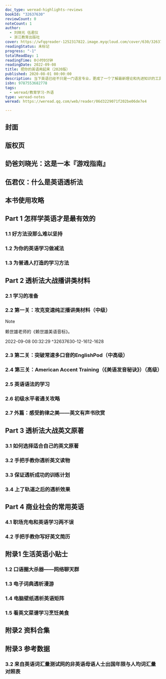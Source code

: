 ```yaml
---
doc_type: weread-highlights-reviews
bookId: "32637630"
reviewCount: 0
noteCount: 1
author:
  - 刘晓光 伍君仪
  - 浙江教育出版社
cover: https://wfqqreader-1252317822.image.myqcloud.com/cover/630/32637630/t7_32637630.jpg
readingStatus: 未标记
progress: "-1"
totalReadDay: 1
readingTime: 0小时0分钟
readingDate: 2022-09-08
title: 把你的英语用起来（2020版）
published: 2020-08-01 00:00:00
description: 当下英语已经不只是一门语言专业，更成了一个了解最新理论和先进知识的工具。 一直以来，在国内的英语学习法中风行着一种速成的论调：7天搞定单词，一个月攻破听力……仿佛学习者吃了一颗大补丸，英语水平就能立刻回血。然而尝试过速成法的学习者，往往发现这些方法都难以坚持下去。在这本书中，作者刘晓光和伍君仪从自己英语逆袭的亲身经历入手，提供了一套理论清晰、操作性强的英语训练体系，向所有英语学习者传达了这样的理念：语言学习没有捷径，但没有捷径并不意味着学习者要坚持下去一定会十分艰辛。英语是一门人人都可以掌握的技能，并不是一门只停留在卷面上的学科。只要遵循书中阐释的科学的训练体系，在自己现有的水平上小梯度却不间断地前进，持续收获的正反馈会让自己毫不费力地坚持学习下去，在成就感的增长过程中变成一个能流利使用英语的大咖！
isbn: 9787553682778
tags:
  - weread/教育学习-外语
type: weread-notes
weread: https://weread.qq.com/web/reader/06d3229071f202be06de7e4

---
```



## 封面

## 版权页

## 奶爸刘晓光：这是一本『游戏指南』

## 伍君仪：什么是英语透析法

## 本书使用攻略

## Part 1 怎样学英语才是最有效的

### 1.1 好方法没那么难以坚持

### 1.2 为你的英语学习做减法

### 1.3 为普通人打造的学习方法

## Part 2 透析法大战播讲类材料

### 2.1 学习的准备

### 2.2 第一关：攻克变速纯正播讲类材料（中级）

> [!NOTE] 
> 赖世雄老师的《赖世雄美语音标》。
> 
> 2022-09-08 00:32:29 ^32637630-12-1612-1628

### 2.3 第二关：突破常速多口音的EnglishPod（中高级）

### 2.4 第三关：American Accent Training（《美语发音秘诀》）（高级）

### 2.5 英语语法的学习

### 2.6 初级水平者通关攻略

### 2.7 外篇：感受韵律之美——英文有声书欣赏

## Part 3 透析法大战英文原著

### 3.1 如何选择适合自己的英文原著

### 3.2 手把手教你透析英文读物

### 3.3 保证透析成功的训练计划

### 3.4 上了轨道之后的透析效果

## Part 4 商业社会的常用英语

### 4.1 职场充电和英语学习两不误

### 4.2 手把手教你写好英文简历

## 附录1 生活英语小贴士

### 1.2 口语圈大杀器——网络聊天群

### 1.3 电子词典透析漫游

### 1.4 电脑壁纸透析英语矩阵

### 1.5 看英文菜谱学习烹饪美食

## 附录2 资料合集

## 附录3 参考数据

### 3.2 来自英语词汇量测试网的非英语母语人士出国年限与人均词汇量对照表

